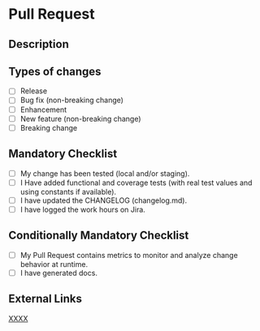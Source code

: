 # Pull Request

## Description

<!--- Describe your changes in detail -->
<!--- Why is this change required? What problem does it solve? -->
<!--- If it fixes an open issue, please link to the issue here. -->

## Types of changes

<!--- What types of changes does your code introduce? Put an `x` in all the boxes that apply: -->
- [ ] Release
- [ ] Bug fix (non-breaking change)
- [ ] Enhancement
- [ ] New feature (non-breaking change)
- [ ] Breaking change

## Mandatory Checklist

- [ ] My change has been tested (local and/or staging).
- [ ] I Have added functional and coverage tests (with real test values and using constants if available). 
- [ ] I have updated the CHANGELOG (changelog.md).
- [ ] I have logged the work hours on Jira.

## Conditionally Mandatory Checklist

- [ ] My Pull Request contains metrics to monitor and analyze change behavior at runtime.
- [ ] I have generated docs.

## External Links

[XXXX](https://space.atlassian.net/browse/XXXX)
